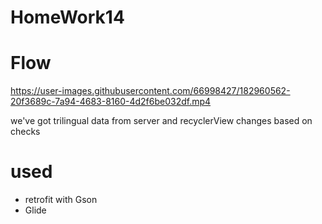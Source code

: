 # HomeWork14

# Flow



https://user-images.githubusercontent.com/66998427/182960562-20f3689c-7a94-4683-8160-4d2f6be032df.mp4

we've got trilingual data from server and recyclerView changes based on checks

# used
- retrofit with Gson
- Glide
